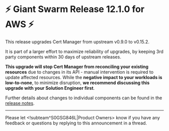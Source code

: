 # :zap: Giant Swarm Release 12.1.0 for AWS :zap:

This release upgrades Cert Manager from upstream v0.9.0 to v0.15.2.

It is part of a larger effort to maximize reliability of upgrades, by keeping 3rd party components within 30 days of upstream releases.

**This upgrade will stop Cert Manager from reconciling your existing resources** due to changes in its API - manual intervention is required to update affected resources. While the **negative impact to your workloads is low-to-none**, to minimize disruption, **we recommend discussing this upgrade with your Solution Engineer first**.

Further details about changes to individual components can be found in the [release notes](https://github.com/giantswarm/releases/blob/master/aws/v12.1.0).

---
Please let <!subteam^S0GSG846L|Product Owners> know if you have any feedback or questions by replying to this announcement in a thread.
